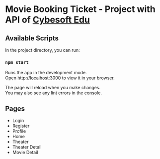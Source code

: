 # Movie Booking Ticket - Project with API of [Cybesoft Edu](https://cybersoft.edu.vn/)

## Available Scripts

In the project directory, you can run:

### `npm start`

Runs the app in the development mode.\
Open [http://localhost:3000](http://localhost:3000) to view it in your browser.

The page will reload when you make changes.\
You may also see any lint errors in the console.

## Pages

- Login
- Register
- Profile
- Home
- Theater 
- Theater Detail
- Movie Detail


